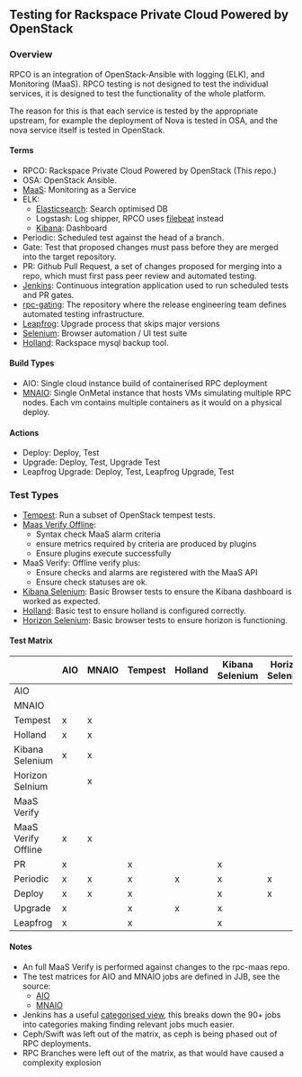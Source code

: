 ## Testing for Rackspace Private Cloud Powered by OpenStack

### Overview
RPCO is an integration of OpenStack-Ansible with logging (ELK), and Monitoring (MaaS). RPCO testing is not designed to test the individual services, it is designed to test the functionality of the whole platform.

The reason for this is that each service is tested by the appropriate upstream, for example the deployment of Nova is tested in OSA, and the nova service itself is tested in OpenStack.

#### Terms
* RPCO: Rackspace Private Cloud Powered by OpenStack (This repo.)
* OSA: OpenStack Ansible.
* [MaaS](https://www.rackspace.com/en-gb/cloud/monitoring): Monitoring as a Service
* ELK:
  * [Elasticsearch](https://www.elastic.co/products/elasticsearch): Search optimised DB
  * Logstash: Log shipper, RPCO uses [filebeat](https://www.elastic.co/products/beats) instead
  * [Kibana](https://www.elastic.co/products/kibana): Dashboard
* Periodic: Scheduled test against the head of a branch.
* Gate: Test that proposed changes must pass before they are merged into the target repository.
* PR: Github Pull Request, a set of changes proposed for merging into
a repo, which must first pass peer review and automated testing.
* [Jenkins](https://rpc.jenkins.cit.rackspace.net/): Continuous integration application used to run scheduled tests and PR gates.
* [rpc-gating](https://github.com:rcbops/rpc-gating): The repository where the release engineering team defines automated testing infrastructure.
* [Leapfrog](https://github.com/rcbops/rpc-openstack/blob/newton-14.1/scripts/leapfrog/README.md): Upgrade process that skips major versions
* [Selenium](http://www.seleniumhq.org/): Browser automation / UI test suite
* [Holland](http://hollandbackup.org/): Rackspace mysql backup tool.

#### Build Types
* AIO: Single cloud instance build of containerised RPC deployment
* [MNAIO](https://github.com/openstack/openstack-ansible-ops/blob/master/multi-node-aio/README.rst): Single OnMetal instance that hosts VMs simulating multiple RPC nodes. Each vm contains multiple containers as it would on a physical deploy.

#### Actions
* Deploy: Deploy, Test
* Upgrade: Deploy, Test, Upgrade Test
* Leapfrog Upgrade: Deploy, Test, Leapfrog Upgrade, Test

### Test Types
* [Tempest](https://github.com/openstack/tempest): Run a subset of OpenStack tempest tests.
* [Maas Verify Offline](https://github.com/rcbops/rpc-maas/blob/master/playbooks/files/rax-maas/tools/rpc-maas-tool.py#L397):
  * Syntax check MaaS alarm criteria
  * ensure metrics required by criteria are produced by plugins
  * Ensure plugins execute successfully
* MaaS Verify: Offline verify plus:
  * Ensure checks and alarms are registered with the MaaS API
  * Ensure check statuses are ok.
* [Kibana Selenium](https://github.com/rcbops-qe/kibana-selenium): Basic Browser tests to ensure the Kibana dashboard is worked as expected.
* [Holland](https://github.com/rcbops/rpc-gating/blob/master/playbooks/test_holland.yml): Basic test to ensure holland is configured correctly.
* [Horizon Selenium](https://github.com/rcbops-qe/horizon-selenium): Basic browser tests to ensure horizon is functioning.

#### Test Matrix
|                     | AIO | MNAIO | Tempest | Holland | Kibana Selenium | Horizon Selenium | MaaS | MaaS Offline | PR | Periodic | Deploy | Upgrade | Leapfrog |
|---------------------|-----|-------|---------|---------|-----------------|------------------|------|--------------|----|----------|--------|---------|----------|
| AIO                 |     |       |         |         |                 |                  |      |              |    |          |        |         |          |
| MNAIO               |     |       |         |         |                 |                  |      |              |    |          |        |         |          |
| Tempest             | x   | x     |         |         |                 |                  |      |              |    |          |        |         |          |
| Holland             | x   | x     |         |         |                 |                  |      |              |    |          |        |         |          |
| Kibana Selenium     | x   | x     |         |         |                 |                  |      |              |    |          |        |         |          |
| Horizon Selnium     |     | x     |         |         |                 |                  |      |              |    |          |        |         |          |
| MaaS Verify         |     |       |         |         |                 |                  |      |              |    |          |        |         |          |
| MaaS Verify Offline | x   | x     |         |         |                 |                  |      |              |    |          |        |         |          |
| PR                  | x   |       | x       |         | x               |                  |      | x            |    |          |        |         |          |
| Periodic            | x   | x     | x       | x       | x               | x                | x    | x            |    |          |        |         |          |
| Deploy              | x   | x     | x       |         | x               | x                |      | x            | x  |          |        |         |          |
| Upgrade             | x   |       | x       | x       | x               |                  |      | x            | x  |          |        |         |          |
| Leapfrog            | x   |       | x       |         | x               |                  |      | x            | x  |          |        |         |          |


#### Notes
* An full MaaS Verify is performed against changes to the rpc-maas repo.
* The test matrices for AIO and MNAIO jobs are defined in JJB, see the source:
  * [AIO](https://github.com/rcbops/rpc-gating/blob/master/rpc_jobs/rpc_aio.yml)
  * [MNAIO](https://github.com/rcbops/rpc-gating/blob/master/rpc_jobs/multi_node_aio.yml)
* Jenkins has a useful [categorised view](https://rpc.jenkins.cit.rackspace.net/view/AIO/), this breaks down the 90+ jobs into categories
making finding relevant jobs much easier.
* Ceph/Swift was left out of the matrix, as ceph is being phased out of RPC deployments.
* RPC Branches were left out of the matrix, as that would have caused a complexity explosion
